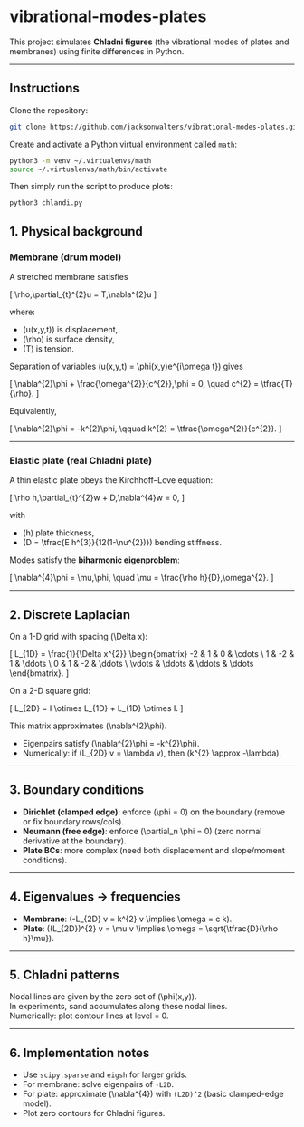# vibrational-modes-plates

This project simulates **Chladni figures** (the vibrational modes of plates and membranes) using finite differences in Python.

---

## Instructions

Clone the repository:

```sh
git clone https://github.com/jacksonwalters/vibrational-modes-plates.git
```

Create and activate a Python virtual environment called `math`:

```sh
python3 -m venv ~/.virtualenvs/math
source ~/.virtualenvs/math/bin/activate
```

Then simply run the script to produce plots:

```sh
python3 chlandi.py
```

## 1. Physical background

### Membrane (drum model)

A stretched membrane satisfies

\[
\rho\,\partial_{t}^{2}u = T\,\nabla^{2}u
\]

where:
- \(u(x,y,t)\) is displacement,
- \(\rho\) is surface density,
- \(T\) is tension.

Separation of variables \(u(x,y,t) = \phi(x,y)e^{i\omega t}\) gives

\[
\nabla^{2}\phi + \frac{\omega^{2}}{c^{2}}\,\phi = 0, \quad c^{2} = \tfrac{T}{\rho}.
\]

Equivalently,

\[
\nabla^{2}\phi = -k^{2}\phi, \qquad k^{2} = \tfrac{\omega^{2}}{c^{2}}.
\]

---

### Elastic plate (real Chladni plate)

A thin elastic plate obeys the Kirchhoff–Love equation:

\[
\rho h\,\partial_{t}^{2}w + D\,\nabla^{4}w = 0,
\]

with
- \(h\) plate thickness,
- \(D = \tfrac{E h^{3}}{12(1-\nu^{2})}\) bending stiffness.

Modes satisfy the **biharmonic eigenproblem**:

\[
\nabla^{4}\phi = \mu\,\phi, \quad \mu = \frac{\rho h}{D}\,\omega^{2}.
\]

---

## 2. Discrete Laplacian

On a 1-D grid with spacing \(\Delta x\):

\[
L_{1D} = \frac{1}{\Delta x^{2}}
\begin{bmatrix}
-2 & 1 & 0 & \cdots \\
1 & -2 & 1 & \ddots \\
0 & 1 & -2 & \ddots \\
\vdots & \ddots & \ddots & \ddots
\end{bmatrix}.
\]

On a 2-D square grid:

\[
L_{2D} = I \otimes L_{1D} + L_{1D} \otimes I.
\]

This matrix approximates \(\nabla^{2}\phi\).

- Eigenpairs satisfy \(\nabla^{2}\phi = -k^{2}\phi\).
- Numerically: if \(L_{2D} v = \lambda v\), then \(k^{2} \approx -\lambda\).

---

## 3. Boundary conditions

- **Dirichlet (clamped edge)**: enforce \(\phi = 0\) on the boundary (remove or fix boundary rows/cols).
- **Neumann (free edge)**: enforce \(\partial_n \phi = 0\) (zero normal derivative at the boundary).
- **Plate BCs**: more complex (need both displacement and slope/moment conditions).

---

## 4. Eigenvalues → frequencies

- **Membrane**: \(-L_{2D} v = k^{2} v \implies \omega = c k\).
- **Plate**: \((L_{2D})^{2} v = \mu v \implies \omega = \sqrt{\tfrac{D}{\rho h}\mu}\).

---

## 5. Chladni patterns

Nodal lines are given by the zero set of \(\phi(x,y)\).  
In experiments, sand accumulates along these nodal lines.  
Numerically: plot contour lines at level = 0.

---

## 6. Implementation notes

- Use `scipy.sparse` and `eigsh` for larger grids.
- For membrane: solve eigenpairs of `-L2D`.
- For plate: approximate \(\nabla^{4}\) with `(L2D)^2` (basic clamped-edge model).
- Plot zero contours for Chladni figures.


